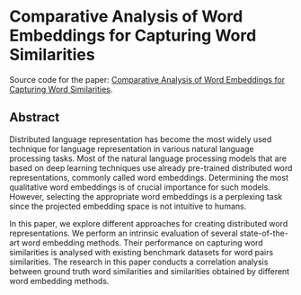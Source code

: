 # Comparative Analysis of Word Embeddings for Capturing Word Similarities

Source code for the paper: [Comparative Analysis of Word Embeddings for Capturing Word Similarities](https://aircconline.com/csit/papers/vol10/csit100402.pdf).


## Abstract

Distributed language representation has become the most widely used technique for language representation in various natural language processing tasks. Most of the natural language processing models that are based on deep learning techniques use already pre-trained distributed word representations, commonly called word embeddings. Determining the most qualitative word embeddings is of crucial importance for such models. However, selecting the appropriate word embeddings is a perplexing task since the projected embedding space is not intuitive to humans.

In this paper, we explore different approaches for creating distributed word representations. We perform an intrinsic evaluation of several state-of-the-art word embedding methods. Their performance on capturing word similarities is analysed with existing benchmark datasets for word pairs similarities. The research in this paper conducts a correlation analysis between ground truth word similarities and similarities obtained by different word embedding methods.